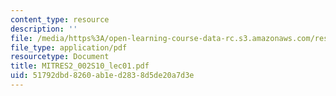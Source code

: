 ```yaml
---
content_type: resource
description: ''
file: /media/https%3A/open-learning-course-data-rc.s3.amazonaws.com/res-2-002-finite-element-procedures-for-solids-and-structures-spring-2010/51792dbd8260ab1ed2838d5de20a7d3e_MITRES2_002S10_lec01.pdf
file_type: application/pdf
resourcetype: Document
title: MITRES2_002S10_lec01.pdf
uid: 51792dbd-8260-ab1e-d283-8d5de20a7d3e
---
```

